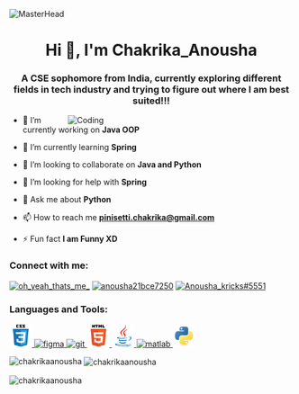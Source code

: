
![MasterHead](https://user-images.githubusercontent.com/101462904/178147380-340f4cbf-83f6-4679-9f94-8f1741b6980b.jpg)

<h1 align="center">Hi 👋, I'm Chakrika_Anousha</h1>
<h3 align="center">A CSE sophomore from India, currently exploring different fields in tech industry and trying to figure out where I am best suited!!!</h3>

<img align="right" alt="Coding" width="400" src="https://user-images.githubusercontent.com/101462904/179210180-42be21cd-479e-4aef-af97-57443889d702.jpg">

- 🔭 I’m currently working on **Java OOP**

- 🌱 I’m currently learning **Spring**

- 👯 I’m looking to collaborate on **Java and Python**

- 🤝 I’m looking for help with **Spring**

- 💬 Ask me about **Python**

- 📫 How to reach me **pinisetti.chakrika@gmail.com**

- ⚡ Fun fact **I am Funny XD**

<h3 align="left">Connect with me:</h3>
<p align="left">
<a href="https://instagram.com/oh_yeah_thats_me_" target="blank"><img align="center" src="https://raw.githubusercontent.com/rahuldkjain/github-profile-readme-generator/master/src/images/icons/Social/instagram.svg" alt="oh_yeah_thats_me_" height="30" width="40" /></a>
<a href="https://auth.geeksforgeeks.org/user/anousha21bce7250" target="blank"><img align="center" src="https://raw.githubusercontent.com/rahuldkjain/github-profile-readme-generator/master/src/images/icons/Social/geeks-for-geeks.svg" alt="anousha21bce7250" height="30" width="40" /></a>
<a href="https://discord.gg/Anousha_kricks#5551" target="blank"><img align="center" src="https://raw.githubusercontent.com/rahuldkjain/github-profile-readme-generator/master/src/images/icons/Social/discord.svg" alt="Anousha_kricks#5551" height="30" width="40" /></a>
</p>

<h3 align="left">Languages and Tools:</h3>
<p align="left"> <a href="https://www.w3schools.com/css/" target="_blank" rel="noreferrer"> <img src="https://raw.githubusercontent.com/devicons/devicon/master/icons/css3/css3-original-wordmark.svg" alt="css3" width="40" height="40"/> </a> <a href="https://www.figma.com/" target="_blank" rel="noreferrer"> <img src="https://www.vectorlogo.zone/logos/figma/figma-icon.svg" alt="figma" width="40" height="40"/> </a> <a href="https://git-scm.com/" target="_blank" rel="noreferrer"> <img src="https://www.vectorlogo.zone/logos/git-scm/git-scm-icon.svg" alt="git" width="40" height="40"/> </a> <a href="https://www.w3.org/html/" target="_blank" rel="noreferrer"> <img src="https://raw.githubusercontent.com/devicons/devicon/master/icons/html5/html5-original-wordmark.svg" alt="html5" width="40" height="40"/> </a> <a href="https://www.java.com" target="_blank" rel="noreferrer"> <img src="https://raw.githubusercontent.com/devicons/devicon/master/icons/java/java-original.svg" alt="java" width="40" height="40"/> </a> <a href="https://www.mathworks.com/" target="_blank" rel="noreferrer"> <img src="https://upload.wikimedia.org/wikipedia/commons/2/21/Matlab_Logo.png" alt="matlab" width="40" height="40"/> </a> <a href="https://www.python.org" target="_blank" rel="noreferrer"> <img src="https://raw.githubusercontent.com/devicons/devicon/master/icons/python/python-original.svg" alt="python" width="40" height="40"/> </a> </p>

<p><img align="left" src="https://github-readme-stats.vercel.app/api/top-langs?username=chakrikaanousha&show_icons=true&locale=en&layout=compact" alt="chakrikaanousha" /></p>

<p>&nbsp;<img align="center" src="https://github-readme-stats.vercel.app/api?username=chakrikaanousha&show_icons=true&locale=en" alt="chakrikaanousha" /></p>

<p><img align="center" src="https://github-readme-streak-stats.herokuapp.com/?user=chakrikaanousha&" alt="chakrikaanousha" /></p>
